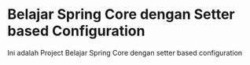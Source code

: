 # Belajar Spring Core dengan Setter based Configuration

Ini adalah Project Belajar Spring Core dengan setter based configuration
